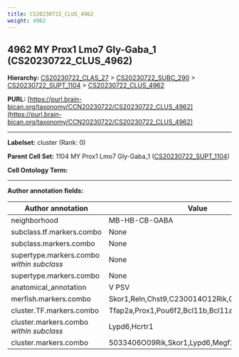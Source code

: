 ```yaml
---
title: CS20230722_CLUS_4962
weight: 4962
---
```

## 4962 MY Prox1 Lmo7 Gly-Gaba_1 (CS20230722_CLUS_4962)
<b>Hierarchy: </b>
[CS20230722_CLAS_27](../CS20230722_CLAS_27) >
[CS20230722_SUBC_290](../CS20230722_SUBC_290) >
[CS20230722_SUPT_1104](../CS20230722_SUPT_1104) >
[CS20230722_CLUS_4962](../CS20230722_CLUS_4962)

**PURL:** [https://purl.brain-bican.org/taxonomy/CCN20230722/CS20230722_CLUS_4962](https://purl.brain-bican.org/taxonomy/CCN20230722/CS20230722_CLUS_4962)

---


**Labelset:** cluster (Rank: 0)

**Parent Cell Set:** 1104 MY Prox1 Lmo7 Gly-Gaba_1 ([CS20230722_SUPT_1104](../CS20230722_SUPT_1104))



**Cell Ontology Term:** 

[MARKER GENES.]: #


---

[TRANSFERRED ANNOTATIONS.]: #


[AUTHOR ANNOTATION FIELDS.]: #


**Author annotation fields:**

| Author annotation | Value |
|-------------------|-------|
|neighborhood|MB-HB-CB-GABA|
|subclass.tf.markers.combo|None|
|subclass.markers.combo|None|
|supertype.markers.combo _within subclass_|None|
|supertype.markers.combo|None|
|anatomical_annotation|V PSV|
|merfish.markers.combo|Skor1,Reln,Chst9,C230014O12Rik,G630016G05Rik|
|cluster.TF.markers.combo|Tfap2a,Prox1,Pou6f2,Bcl11b,Bcl11a,Zfpm2|
|cluster.markers.combo _within subclass_|Lypd6,Hcrtr1|
|cluster.markers.combo|5033406O09Rik,Skor1,Lypd6,Megf11|
